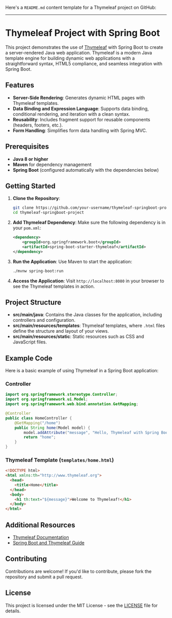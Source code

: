 Here's a `README.md` content template for a Thymeleaf project on GitHub:

---

# Thymeleaf Project with Spring Boot

This project demonstrates the use of [Thymeleaf](https://www.thymeleaf.org/) with Spring Boot to create a server-rendered Java web application. Thymeleaf is a modern Java template engine for building dynamic web applications with a straightforward syntax, HTML5 compliance, and seamless integration with Spring Boot.

## Features

- **Server-Side Rendering**: Generates dynamic HTML pages with Thymeleaf templates.
- **Data Binding and Expression Language**: Supports data binding, conditional rendering, and iteration with a clean syntax.
- **Reusability**: Includes fragment support for reusable components (headers, footers, etc.).
- **Form Handling**: Simplifies form data handling with Spring MVC.

## Prerequisites

- **Java 8 or higher**
- **Maven** for dependency management
- **Spring Boot** (configured automatically with the dependencies below)

## Getting Started

1. **Clone the Repository**:

   ```bash
   git clone https://github.com/your-username/thymeleaf-springboot-project.git
   cd thymeleaf-springboot-project
   ```

2. **Add Thymeleaf Dependency**:
   Make sure the following dependency is in your `pom.xml`:

   ```xml
   <dependency>
       <groupId>org.springframework.boot</groupId>
       <artifactId>spring-boot-starter-thymeleaf</artifactId>
   </dependency>
   ```

3. **Run the Application**:
   Use Maven to start the application:

   ```bash
   ./mvnw spring-boot:run
   ```

4. **Access the Application**:
   Visit `http://localhost:8080` in your browser to see the Thymeleaf templates in action.

## Project Structure

- **src/main/java**: Contains the Java classes for the application, including controllers and configuration.
- **src/main/resources/templates**: Thymeleaf templates, where `.html` files define the structure and layout of your views.
- **src/main/resources/static**: Static resources such as CSS and JavaScript files.

## Example Code

Here is a basic example of using Thymeleaf in a Spring Boot application:

### Controller

```java
import org.springframework.stereotype.Controller;
import org.springframework.ui.Model;
import org.springframework.web.bind.annotation.GetMapping;

@Controller
public class HomeController {
    @GetMapping("/home")
    public String home(Model model) {
        model.addAttribute("message", "Hello, Thymeleaf with Spring Boot!");
        return "home";
    }
}
```

### Thymeleaf Template (`templates/home.html`)

```html
<!DOCTYPE html>
<html xmlns:th="http://www.thymeleaf.org">
  <head>
    <title>Home</title>
  </head>
  <body>
    <h1 th:text="${message}">Welcome to Thymeleaf!</h1>
  </body>
</html>
```

## Additional Resources

- [Thymeleaf Documentation](https://www.thymeleaf.org/documentation.html)
- [Spring Boot and Thymeleaf Guide](https://spring.io/guides/gs/serving-web-content/)

## Contributing

Contributions are welcome! If you'd like to contribute, please fork the repository and submit a pull request.

## License

This project is licensed under the MIT License - see the [LICENSE](LICENSE) file for details.
